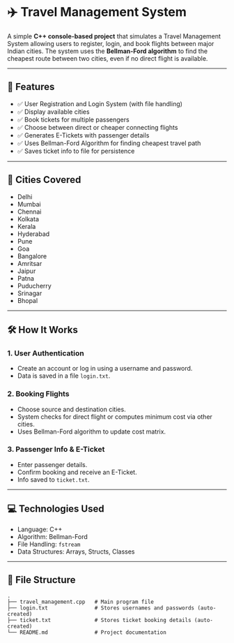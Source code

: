 # ✈️ Travel Management System

A simple **C++ console-based project** that simulates a Travel Management System allowing users to register, login, and book flights between major Indian cities. The system uses the **Bellman-Ford algorithm** to find the cheapest route between two cities, even if no direct flight is available.

---

## 🚀 Features

- ✅ User Registration and Login System (with file handling)
- ✅ Display available cities
- ✅ Book tickets for multiple passengers
- ✅ Choose between direct or cheaper connecting flights
- ✅ Generates E-Tickets with passenger details
- ✅ Uses Bellman-Ford Algorithm for finding cheapest travel path
- ✅ Saves ticket info to file for persistence

---

## 📌 Cities Covered

- Delhi
- Mumbai
- Chennai
- Kolkata
- Kerala
- Hyderabad
- Pune
- Goa
- Bangalore
- Amritsar
- Jaipur
- Patna
- Puducherry
- Srinagar
- Bhopal

---

## 🛠️ How It Works

### 1. User Authentication
- Create an account or log in using a username and password.
- Data is saved in a file `login.txt`.

### 2. Booking Flights
- Choose source and destination cities.
- System checks for direct flight or computes minimum cost via other cities.
- Uses Bellman-Ford algorithm to update cost matrix.

### 3. Passenger Info & E-Ticket
- Enter passenger details.
- Confirm booking and receive an E-Ticket.
- Info saved to `ticket.txt`.

---

## 💻 Technologies Used

- Language: C++
- Algorithm: Bellman-Ford
- File Handling: `fstream`
- Data Structures: Arrays, Structs, Classes

---

## 📂 File Structure

```plaintext
.
├── travel_management.cpp   # Main program file
├── login.txt               # Stores usernames and passwords (auto-created)
├── ticket.txt              # Stores ticket booking details (auto-created)
└── README.md               # Project documentation
